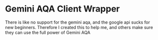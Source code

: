# Gemini AQA Client Wrapper
 There is like no support for the gemini aqa, and the google api sucks for new beginners. Therefore I created this to help me, and others make sure they can use the full power of Gemini AQA 
